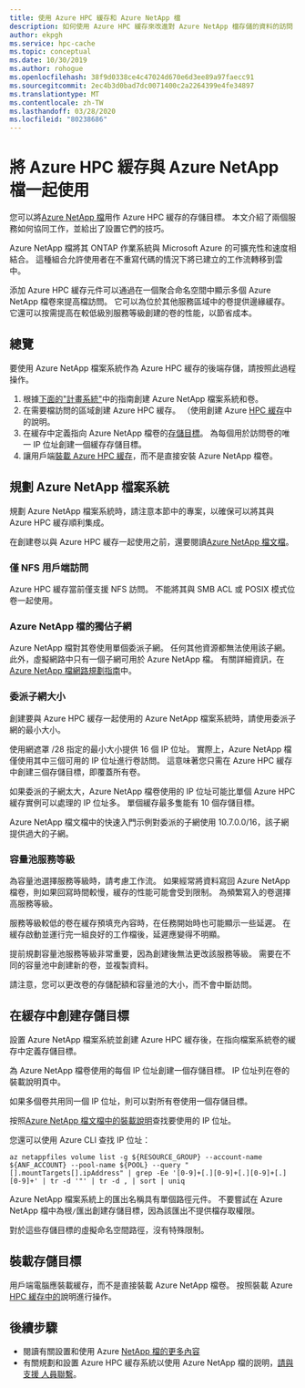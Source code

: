 ```yaml
---
title: 使用 Azure HPC 緩存和 Azure NetApp 檔
description: 如何使用 Azure HPC 緩存來改進對 Azure NetApp 檔存儲的資料的訪問
author: ekpgh
ms.service: hpc-cache
ms.topic: conceptual
ms.date: 10/30/2019
ms.author: rohogue
ms.openlocfilehash: 38f9d0338ce4c47024d670e6d3ee89a97faecc91
ms.sourcegitcommit: 2ec4b3d0bad7dc0071400c2a2264399e4fe34897
ms.translationtype: MT
ms.contentlocale: zh-TW
ms.lasthandoff: 03/28/2020
ms.locfileid: "80238686"
---
```

# <a name="use-azure-hpc-cache-with-azure-netapp-files"></a>將 Azure HPC 緩存與 Azure NetApp 檔一起使用

您可以將[Azure NetApp 檔](https://azure.microsoft.com/services/netapp/)用作 Azure HPC 緩存的存儲目標。 本文介紹了兩個服務如何協同工作，並給出了設置它們的技巧。

Azure NetApp 檔將其 ONTAP 作業系統與 Microsoft Azure 的可擴充性和速度相結合。 這種組合允許使用者在不重寫代碼的情況下將已建立的工作流轉移到雲中。

添加 Azure HPC 緩存元件可以通過在一個聚合命名空間中顯示多個 Azure NetApp 檔卷來提高檔訪問。 它可以為位於其他服務區域中的卷提供邊緣緩存。 它還可以按需提高在較低級別服務等級創建的卷的性能，以節省成本。

## <a name="overview"></a>總覽

要使用 Azure NetApp 檔案系統作為 Azure HPC 緩存的後端存儲，請按照此過程操作。

1. 根據[下面的"計畫系統"](#plan-your-azure-netapp-files-system)中的指南創建 Azure NetApp 檔案系統和卷。
1. 在需要檔訪問的區域創建 Azure HPC 緩存。 （使用創建 Azure [HPC 緩存](hpc-cache-create.md)中的說明。
1. 在緩存中定義指向 Azure NetApp 檔卷的[存儲目標](#create-storage-targets-in-the-cache)。 為每個用於訪問卷的唯一 IP 位址創建一個緩存存儲目標。
1. 讓用戶端[裝載 Azure HPC 緩存](#mount-storage-targets)，而不是直接安裝 Azure NetApp 檔卷。

## <a name="plan-your-azure-netapp-files-system"></a>規劃 Azure NetApp 檔案系統

規劃 Azure NetApp 檔案系統時，請注意本節中的專案，以確保可以將其與 Azure HPC 緩存順利集成。

在創建卷以與 Azure HPC 緩存一起使用之前，還要閱讀[Azure NetApp 檔文檔](../azure-netapp-files/index.yml)。

### <a name="nfs-client-access-only"></a>僅 NFS 用戶端訪問

Azure HPC 緩存當前僅支援 NFS 訪問。 不能將其與 SMB ACL 或 POSIX 模式位卷一起使用。

### <a name="exclusive-subnet-for-azure-netapp-files"></a>Azure NetApp 檔的獨佔子網

Azure NetApp 檔對其卷使用單個委派子網。 任何其他資源都無法使用該子網。 此外，虛擬網路中只有一個子網可用於 Azure NetApp 檔。 有關詳細資訊，在[Azure NetApp 檔網路規劃指南](../azure-netapp-files/azure-netapp-files-network-topologies.md)中。

### <a name="delegated-subnet-size"></a>委派子網大小

創建要與 Azure HPC 緩存一起使用的 Azure NetApp 檔案系統時，請使用委派子網的最小大小。

使用網遮罩 /28 指定的最小大小提供 16 個 IP 位址。 實際上，Azure NetApp 檔僅使用其中三個可用的 IP 位址進行卷訪問。 這意味著您只需在 Azure HPC 緩存中創建三個存儲目標，即覆蓋所有卷。

如果委派的子網太大，Azure NetApp 檔卷使用的 IP 位址可能比單個 Azure HPC 緩存實例可以處理的 IP 位址多。 單個緩存最多隻能有 10 個存儲目標。

Azure NetApp 檔文檔中的快速入門示例對委派的子網使用 10.7.0.0/16，該子網提供過大的子網。

### <a name="capacity-pool-service-level"></a>容量池服務等級

為容量池選擇服務等級時，請考慮工作流。 如果經常將資料寫回 Azure NetApp 檔卷，則如果回寫時間較慢，緩存的性能可能會受到限制。 為頻繁寫入的卷選擇高服務等級。

服務等級較低的卷在緩存預填充內容時，在任務開始時也可能顯示一些延遲。 在緩存啟動並運行完一組良好的工作檔後，延遲應變得不明顯。

提前規劃容量池服務等級非常重要，因為創建後無法更改該服務等級。 需要在不同的容量池中創建新的卷，並複製資料。

請注意，您可以更改卷的存儲配額和容量池的大小，而不會中斷訪問。

## <a name="create-storage-targets-in-the-cache"></a>在緩存中創建存儲目標

設置 Azure NetApp 檔案系統並創建 Azure HPC 緩存後，在指向檔案系統卷的緩存中定義存儲目標。

為 Azure NetApp 檔卷使用的每個 IP 位址創建一個存儲目標。 IP 位址列在卷的裝載說明頁中。

如果多個卷共用同一個 IP 位址，則可以對所有卷使用一個存儲目標。  

按照[Azure NetApp 檔文檔中的裝載說明](../azure-netapp-files/azure-netapp-files-mount-unmount-volumes-for-virtual-machines.md)查找要使用的 IP 位址。

您還可以使用 Azure CLI 查找 IP 位址：

```azurecli
az netappfiles volume list -g ${RESOURCE_GROUP} --account-name ${ANF_ACCOUNT} --pool-name ${POOL} --query "[].mountTargets[].ipAddress" | grep -Ee '[0-9]+[.][0-9]+[.][0-9]+[.][0-9]+' | tr -d '"' | tr -d , | sort | uniq
```

Azure NetApp 檔案系統上的匯出名稱具有單個路徑元件。 不要嘗試在 Azure NetApp 檔中為根``/``匯出創建存儲目標，因為該匯出不提供檔存取權限。

對於這些存儲目標的虛擬命名空間路徑，沒有特殊限制。

## <a name="mount-storage-targets"></a>裝載存儲目標

用戶端電腦應裝載緩存，而不是直接裝載 Azure NetApp 檔卷。 按照裝載 Azure [HPC 緩存中的](hpc-cache-mount.md)說明進行操作。

## <a name="next-steps"></a>後續步驟

* 閱讀有關設置和使用 Azure [NetApp 檔的更多內容](../azure-netapp-files/index.yml)
* 有關規劃和設置 Azure HPC 緩存系統以使用 Azure NetApp 檔的説明，[請與支援 人員聯繫](hpc-cache-support-ticket.md)。
